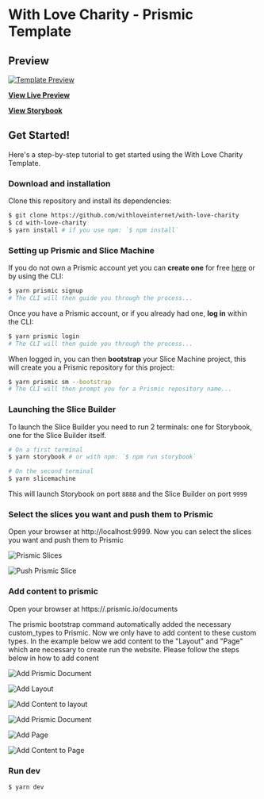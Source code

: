 # With Love Charity - Prismic Template

## Preview
[![Template Preview](https://with-love-charity.vercel.app/homepage-screenshot.png)](https://with-love-charity.vercel.app/)

**[View Live Preview](https://with-love-charity.vercel.app/)**

**[View Storybook](https://with-love-charity.netlify.app/)**

## Get Started!

Here's a step-by-step tutorial to get started using the With Love Charity Template.

### Download and installation

Clone this repository and install its dependencies:

```bash
$ git clone https://github.com/withloveinternet/with-love-charity
$ cd with-love-charity
$ yarn install # if you use npm: `$ npm install`
```

### Setting up Prismic and Slice Machine

If you do not own a Prismic account yet you can **create one** for free [here](https://prismic.io/dashboard/signup?redirectUri=/dashboard) or by using the CLI:

```bash
$ yarn prismic signup
# The CLI will then guide you through the process...
```

Once you have a Prismic account, or if you already had one, **log in** within the CLI:

```bash
$ yarn prismic login
# The CLI will then guide you through the process...
```

When logged in, you can then **bootstrap** your Slice Machine project, this will create you a Prismic repository for this project:

```bash
$ yarn prismic sm --bootstrap
# The CLI will then prompt you for a Prismic repository name...
```

### Launching the Slice Builder

To launch the Slice Builder you need to run 2 terminals: one for Storybook, one for the Slice Builder itself.

```bash
# On a first terminal
$ yarn storybook # or with npm: `$ npm run storybook`

# On the second terminal
$ yarn slicemachine
```

This will launch Storybook on port `8888` and the Slice Builder on port `9999`

### Select the slices you want and push them to Prismic

Open your browser at http://localhost:9999. Now you can select the slices you want and push them to Prismic

![Prismic Slices](https://with-love-charity.vercel.app/SliceMachine-UI.png)

![Push Prismic Slice](https://with-love-charity.vercel.app/localhost-9999-slices-AboutIntro.png)

### Add content to prismic

Open your browser at https://<your-prismic-repository-name>.prismic.io/documents
  
The prismic bootstrap command automatically added the necessary custom_types to Prismic. Now we only have to add content to these custom types. In the example below we add content to the "Layout" and "Page" which are necessary to create run the website. Please follow the steps below in how to add conent

![Add Prismic Document](https://with-love-charity.vercel.app/prismic-io-with-love-charity-add-document.png)

![Add Layout](https://with-love-charity.vercel.app/prismic-io-with-love-charity-add-layout.png)

![Add Content to layout](https://with-love-charity.vercel.app/prismic-io-with-love-charity-layout-content.png)

![Add Prismic Document](https://with-love-charity.vercel.app/prismic-io-with-love-charity-add-document.png)

![Add Page](https://with-love-charity.vercel.app/prismic-io-with-love-charity-add-page.png)

![Add Content to Page](https://with-love-charity.vercel.app/prismic-io-with-love-charity.png)

### Run dev

```bash
$ yarn dev
```
